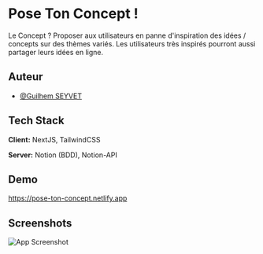 
# Pose Ton Concept !

Le Concept ?
Proposer aux utilisateurs en panne d'inspiration des idées / concepts sur des thèmes variés.
Les utilisateurs très inspirés pourront aussi partager leurs idées en ligne.




## Auteur

- [@Guilhem SEYVET](https://www.github.com/guilhemcv)


## Tech Stack

**Client:** NextJS, TailwindCSS

**Server:** Notion (BDD), Notion-API


## Demo

https://pose-ton-concept.netlify.app


## Screenshots

![App Screenshot](https://i.ibb.co/rtRPJcf/Capture-d-e-cran-2022-03-13-a-20-42-29.png)
